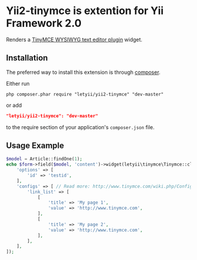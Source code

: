 # Yii2-tinymce is extention for Yii Framework 2.0
Renders a [TinyMCE WYSIWYG text editor plugin](http://www.tinymce.com/) widget.

## Installation
The preferred way to install this extension is through [composer](http://getcomposer.org/download/).

Either run

```
php composer.phar require "letyii/yii2-tinymce" "dev-master"
```
or add

```json
"letyii/yii2-tinymce": "dev-master"
```

to the require section of your application's `composer.json` file.

## Usage Example
~~~php
$model = Article::findOne(1);
echo $form->field($model, 'content')->widget(letyii\tinymce\Tinymce::className(), [
    'options' => [
        'id' => 'testid',
    ],
    'configs' => [ // Read more: http://www.tinymce.com/wiki.php/Configuration
        'link_list' => [
            [
                'title' => 'My page 1',
                'value' => 'http://www.tinymce.com',
            ],
            [
                'title' => 'My page 2',
                'value' => 'http://www.tinymce.com',
            ],
        ],
    ],
]);
~~~
